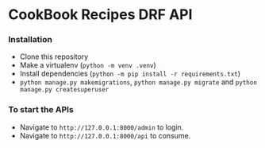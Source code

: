 # CookBook Recipes DRF API

### Installation

- Clone this repository
- Make a virtualenv (`python -m venv .venv`)
- Install dependencies (`python -m pip install -r requirements.txt`)
- `python manage.py makemigrations`, `python manage.py migrate` and `python manage.py createsuperuser`

### To start the APIs

- Navigate to `http://127.0.0.1:8000/admin` to login.
- Navigate to `http://127.0.0.1:8000/api` to consume.
